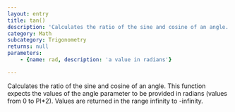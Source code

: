 ```yaml
---
layout: entry
title: tan()
description: 'Calculates the ratio of the sine and cosine of an angle. This function expects the values of the angle parameter to be provided in radians (values from 0 to PI*2). Values are returned in the range infinity to -infinity.'
category: Math
subcategory: Trigonometry
returns: null
parameters:
    - {name: rad, description: 'a value in radians'}

---
```

Calculates the ratio of the sine and cosine of an angle. This function expects the values of the angle parameter to be provided in radians (values from 0 to PI*2). Values are returned in the range infinity to -infinity.